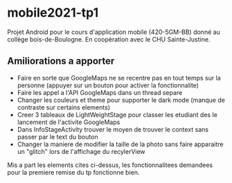 # mobile2021-tp1
Projet Android pour le cours d'application mobile (420-5GM-BB) donné au collège bois-de-Boulogne. En coopération avec le CHU Sainte-Justine.
## Amiliorations a apporter
- Faire en sorte que GoogleMaps ne se recentre pas en tout temps sur la personne (appuyer sur un bouton pour activer la fonctionnalite)
- Faire les appel a l'API GoogleMaps dans un thread separe
- Changer les couleurs et theme pour supporter le dark mode (manque de contraste sur certains elements)
- Creer 3 tableaux de LightWeightStage pour classer les etudiant des le lancement de l'activite GoogleMaps
- Dans InfoStageActivity trouver le moyen de trouver le context sans passer par le text du bouton
- Changer la maniere de modifier la taille de la photo sans faire apparaitre un "glitch" lors de l'affichage du recylerView

Mis a part les elements cites ci-dessus, les fonctionnalitees demandees pour la premiere remise du tp fonctionne bien. 
